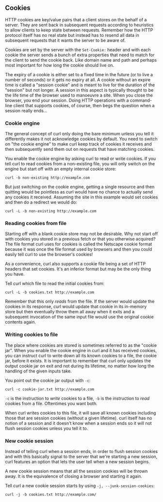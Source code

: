 ## Cookies

HTTP cookies are key/value pairs that a client stores on the behalf of a
server. They are sent back in subsequent requests according to heuristics to
allow clients to keep state between requests. Remember how the HTTP protocol
itself has no real state but instead has to resend all data in subsequent
requests that it wants the server to be aware of.

Cookies are set by the server with the `Set-Cookie:` header and with each
cookie the server sends a bunch of extra properties that need to match for the
client to send the cookie back. Like domain name and path and perhaps most
important for how long the cookie should live on.

The expiry of a cookie is either set to a fixed time in the future (or to live
a number of seconds) or it gets no expiry at all. A cookie without an expire
time is called a "session cookie" and is meant to live for the duration of the
"session" but not longer. A session in this aspect is typically thought to be
the life time of the browser used to manoeuvre a site. When you close the
browser, you end your session. Doing HTTP operations with a command-line client
that supports cookies, of course, then begs the question when a session really
ends…

### Cookie engine

The general concept of curl only doing the bare minimum unless you tell it
differently makes it not acknowledge cookies by default. You need to switch on
"the cookie engine" to make curl keep track of cookies it receives and then
subsequently send them out on requests that have matching cookies.

You enable the cookie engine by asking curl to read or write cookies. If you
tell curl to read cookies from a non-existing file, you will only switch on
the engine but start off with an empty internal cookie store:

    curl -b non-existing http://example.com

But just switching on the cookie engine, getting a single resource and then
quitting would be pointless as curl would have no chance to actually send any
cookies it received. Assuming the site in this example would set cookies and
then do a redirect we would do:

    curl -L -b non-existing http://example.com

### Reading cookies from file

Starting off with a blank cookie store may not be desirable. Why not start off
with cookies you stored in a previous fetch or that you otherwise acquired?
The file format curl uses for cookies is called the Netscape cookie format
because it was once the file format used by browsers and then you could easily
tell curl to use the browser's cookies!

As a convenience, curl also supports a cookie file being a set of HTTP
headers that set cookies. It's an inferior format but may be the only thing
you have.

Tell curl which file to read the initial cookies from:

    curl -L -b cookies.txt http://example.com

Remember that this only *reads* from the file. If the server would update the
cookies in its response, curl would update that cookie in its in-memory store
but then eventually throw them all away when it exits and a subsequent invocation
of the same input file would use the original cookie contents again.

### Writing cookies to file

The place where cookies are stored is sometimes referred to as the "cookie
jar". When you enable the cookie engine in curl and it has received cookies,
you can instruct curl to write down all its known cookies to a file, the
cookie jar, before it exists. It is important to remember that curl only
updates the output cookie jar on exit and not during its lifetime, no matter
how long the handling of the given inputs take.

You point out the cookie jar output with `-c`:

    curl -c cookie-jar.txt http://example.com

`-c` is the instruction to *write* cookies to a file, `-b` is the instruction
to *read* cookies from a file. Oftentimes you want both.

When curl writes cookies to this file, it will save all known cookies
including those that are session cookies (without a given lifetime). curl
itself has no notion of a session and it doesn't know when a session ends so
it will not flush session cookies unless you tell it to.

### New cookie session

Instead of telling curl when a session ends, in order to flush session cookies
and with this basically signal to the server that we're starting a new
session, curl features an option that lets the user tell when a new session
begins.

A new cookie session means that all the session cookies will be thrown
away. It is the equivalence of closing a browser and starting it again.

Tell curl a new cookie session starts by using `-j, --junk-session-cookies`:

    curl -j -b cookies.txt http://example.com/
